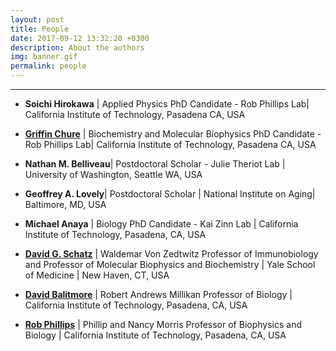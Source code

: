 ```yaml
---
layout: post
title: People
date: 2017-09-12 13:32:20 +0300
description: About the authors
img: banner.gif
permalink: people
---
```


---

 * **Soichi Hirokawa** \| Applied Physics PhD Candidate - Rob Phillips Lab\| California Institute of Technology, Pasadena CA, USA

* [**Griffin Chure**](http://gchure.github.io) \| Biochemistry and Molecular Biophysics
   PhD Candidate  - Rob Phillips Lab\| California Institute of Technology, Pasadena CA, USA

* **Nathan M. Belliveau**\| Postdoctoral Scholar - Julie Theriot Lab \|
  University of Washington, Seattle WA, USA

* **Geoffrey A. Lovely**\| Postdoctoral Scholar \| National Institute on Aging\|
 Baltimore, MD, USA 

* **Michael Anaya** \| Biology PhD Candidate - Kai Zinn Lab \| California
  Institute of Technology, Pasadena, CA, USA

* [**David G. Schatz**](https://medicine.yale.edu/profile/david_schatz/) \|
  Waldemar Von Zedtwitz Professor of Immunobiology and Professor of Molecular
  Biophysics and Biochemistry \| Yale School of Medicine \| New Haven, CT, USA

* [**David Balitmore**](http://www.bbe.caltech.edu/people/david-baltimore/laboratory-of-david-baltimore)
  \| Robert Andrews Millikan Professor of Biology \| California Institute of
  Technology, Pasadena, CA, USA 

* [**Rob Phillips**](http://www.rpgroup.caltech.edu) | Phillip and Nancy Morris
  Professor of Biophysics and Biology \| California Institute of Technology,
  Pasadena, CA, USA